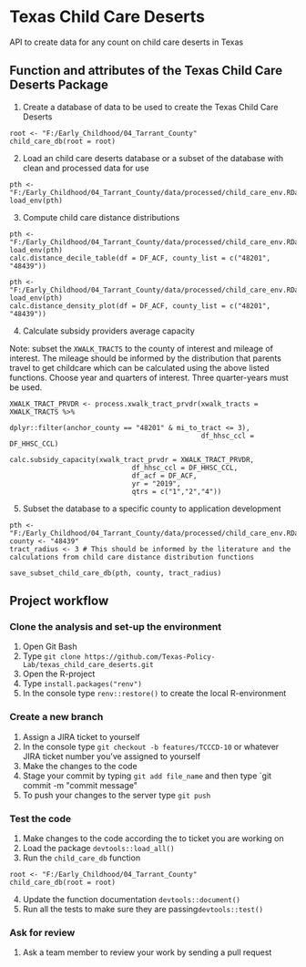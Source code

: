 # Texas Child Care Deserts

API to create data for any count on child care deserts in Texas

## Function and attributes of the Texas Child Care Deserts Package

1. Create a database of data to be used to create the Texas Child Care Deserts

```{r}
root <- "F:/Early_Childhood/04_Tarrant_County"
child_care_db(root = root)
```

2. Load an child care deserts database or a subset of the database with clean and processed data for use

```{r}
pth <- "F:/Early_Childhood/04_Tarrant_County/data/processed/child_care_env.RData"
load_env(pth)
```

3. Compute child care distance distributions

```{r}
pth <- "F:/Early_Childhood/04_Tarrant_County/data/processed/child_care_env.RData"
load_env(pth)
calc.distance_decile_table(df = DF_ACF, county_list = c("48201", "48439"))
````

```{r}
pth <- "F:/Early_Childhood/04_Tarrant_County/data/processed/child_care_env.RData"
load_env(pth)
calc.distance_density_plot(df = DF_ACF, county_list = c("48201", "48439"))
```

4. Calculate subsidy providers average capacity

Note: subset the `XWALK_TRACTS` to the county of interest and mileage of interest.
The mileage should be informed by the distribution that parents travel to get
childcare which can be calculated using the above listed functions. Choose year and
quarters of interest. Three quarter-years must be used.

```{r}
XWALK_TRACT_PRVDR <- process.xwalk_tract_prvdr(xwalk_tracts = XWALK_TRACTS %>% 
                                                 dplyr::filter(anchor_county == "48201" & mi_to_tract <= 3),
                                               df_hhsc_ccl = DF_HHSC_CCL)

calc.subsidy_capacity(xwalk_tract_prvdr = XWALK_TRACT_PRVDR, 
                              df_hhsc_ccl = DF_HHSC_CCL,
                              df_acf = DF_ACF,
                              yr = "2019",
                              qtrs = c("1","2","4"))
```

5. Subset the database to a specific county to application development

```{r}
pth <- "F:/Early_Childhood/04_Tarrant_County/data/processed/child_care_env.RData"
county <- "48439"
tract_radius <- 3 # This should be informed by the literature and the calculations from child care distance distribution functions

save_subset_child_care_db(pth, county, tract_radius)
```

## Project workflow

### Clone the analysis and set-up the environment

1. Open Git Bash
2. Type `git clone https://github.com/Texas-Policy-Lab/texas_child_care_deserts.git`
3. Open the R-project
4. Type `install.packages("renv")`
5. In the console type `renv::restore()` to create the local R-environment

### Create a new branch
1. Assign a JIRA ticket to yourself
2. In the console type `git checkout -b features/TCCCD-10` or whatever JIRA ticket number you've assigned to yourself
3. Make the changes to the code
4. Stage your commit by typing `git add file_name` and then type `git commit -m "commit message"
5. To push your changes to the server type `git push`

### Test the code

1. Make changes to the code according the to ticket you are working on
2. Load the package `devtools::load_all()`
3. Run the `child_care_db` function
```{r}
root <- "F:/Early_Childhood/04_Tarrant_County"
child_care_db(root = root)
```
4. Update the function documentation `devtools::document()`
5. Run all the tests to make sure they are passing`devtools::test()`

### Ask for review
1. Ask a team member to review your work by sending a pull request
